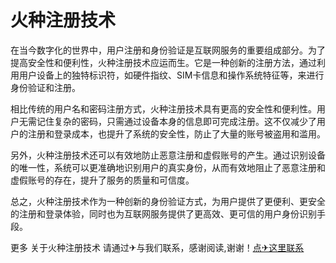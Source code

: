 # 火种注册技术

在当今数字化的世界中，用户注册和身份验证是互联网服务的重要组成部分。为了提高安全性和便利性，火种注册技术应运而生。它是一种创新的注册方法，通过利用用户设备上的独特标识符，如硬件指纹、SIM卡信息和操作系统特征等，来进行身份验证和注册。

相比传统的用户名和密码注册方式，火种注册技术具有更高的安全性和便利性。用户无需记住复杂的密码，只需通过设备本身的信息即可完成注册。这不仅减少了用户的注册和登录成本，也提升了系统的安全性，防止了大量的账号被盗用和滥用。

另外，火种注册技术还可以有效地防止恶意注册和虚假账号的产生。通过识别设备的唯一性，系统可以更准确地识别用户的真实身份，从而有效地阻止了恶意注册和虚假账号的存在，提升了服务的质量和可信度。

总之，火种注册技术作为一种创新的身份验证方式，为用户提供了更便利、更安全的注册和登录体验，同时也为互联网服务提供了更高效、更可信的用户身份识别手段。

更多 关于火种注册技术 请通过✈与我们联系，感谢阅读,谢谢！[点✈这里联系](https://ss.k02.cc)